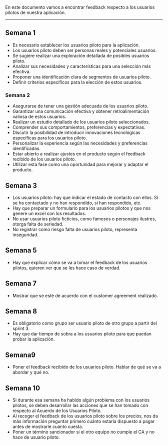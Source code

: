 En este documento vamos a encontrar feedback respecto a los usuarios pilotos de nuestra aplicación.
****
## Semana 1
+ Es necesario establecer los usuarios piloto para la aplicación.
+ Los usuarios piloto deben ser personas reales y potenciales usuarios.
+ Se sugiere realizar una exploración detallada de posibles usuarios piloto.
+ Analizar sus necesidades y características para una selección más efectiva.
+ Proponer una identificación clara de segmentos de usuarios piloto.
+ Definir criterios específicos para la elección de estos usuarios.

### Semana 2

+ Asegurarse de tener una gestión adecuada de los usuarios piloto.
+ Garantizar una comunicación efectiva y obtener retroalimentación valiosa de estos usuarios.
+ Realizar un estudio detallado de los usuarios piloto seleccionados.
+ Comprender sus comportamientos, preferencias y expectativas.
+ Discutir la posibilidad de introducir innovaciones tecnológicas específicas para los usuarios piloto.
+ Personalizar la experiencia según las necesidades y preferencias identificadas.
+ Estar abierto a realizar ajustes en el producto según el feedback recibido de los usuarios piloto.
+ Utilizar esta fase como una oportunidad para mejorar y adaptar el producto.

## Semana 3
+ Los usuarios piloto: hay que indicar el estado de contacto con ellos. Si se ha contactado y no han respondido, si han respondido, etc.
+ Hay que preparar un formulario para los usuarios pilotos y que nos genere un excel con los resultados.
+ No usar usuarios piloto ficticios, como famosos o personajes ilustres, otorga falta de seriedad.
+ No registrar como riesgo falta de usuarios piloto, representa inseguridad.

## Semana 5
+ Hay que explicar cómo se va a tomar el feedback de los usuarios pilotos, quieren ver que se les hace caso de verdad.

## Semana 7
+ Mostrar que se esté de acuerdo con el customer agreement realizado.

## Semana 8
+ Es obligatorio como grupo ser usuario piloto de otro grupo a partir del sprint 3.
+ Hay que dar tiempo de sobra a los usuarios piloto para que puedan probar la aplicación.

## Semana9 
+ Poner el feedback recibido de los usuarios piloto. Hablar de qué se va a abordar y qué no.

## Semana 10
+ Si durante esa semana ha habido algún problema con los usuarios pilotos, se deben desarrollar las acciones que se han tomado con respecto al Acuerdo de los Usuarios Piloto.
+ Al recoger el feedback de los usuarios piloto sobre los precios, nos da más información preguntar primero cuánto estaría dispuesto a pagar antes de mostrarle cuánto cuesta.
+ Poner un término sancionador si el otro equipo no cumple el CA y no hace de usuario piloto.

